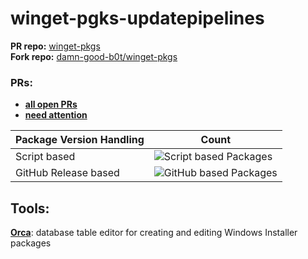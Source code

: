 # winget-pgks-updatepipelines
**PR repo:** [winget-pkgs](https://github.com/microsoft/winget-pkgs.git)  
**Fork repo:** [damn-good-b0t/winget-pkgs](https://github.com/damn-good-b0t/winget-pkgs)

### PRs:
- [**all open PRs**](https://github.com/microsoft/winget-pkgs/pulls/damn-good-b0t)
- [**need attention**](https://github.com/microsoft/winget-pkgs/pulls?q=is%3Aopen+is%3Apr+author%3Adamn-good-b0t+-label%3AAzure-Pipeline-Passed+)

| Package Version Handling| Count|
|----------------------------|---------------------------------------------------------------|
| Script based     | ![Script based Packages](https://img.shields.io/badge/ScriptPackages-27-green) |
| GitHub Release based     | ![GitHub based Packages](https://img.shields.io/badge/GithubPackages-390-blue) |


## Tools:
**[Orca](https://learn.microsoft.com/de-de/windows/win32/msi/orca-exe)**: database table editor for creating and editing Windows Installer packages

